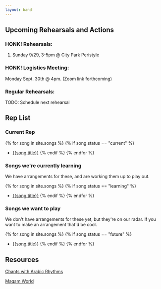 ```yaml
---
layout: band
---
```

## Upcoming Rehearsals and Actions

### HONK! Rehearsals:
1. Sunday 9/29, 3-5pm @ City Park Peristyle

### HONK! Logistics Meeting:
Monday Sept. 30th @ 4pm. (Zoom link forthcoming)

### Regular Rehearsals:
TODO: Schedule next rehearsal

## Rep List
### Current Rep

{% for song in site.songs %}
{% if song.status == "current" %}
- [{{song.title}}]({{song.url}})
{% endif %}
{% endfor %}

### Songs we're currently learning
We have arrangements for these, and are working them up to play out.

{% for song in site.songs %}
{% if song.status == "learning" %}
- [{{song.title}}]({{song.url}})
{% endif %}
{% endfor %}

### Songs we want to play
We don't have arrangements for these yet, but they're on our radar.
If you want to make an arrangement that'd be cool.

{% for song in site.songs %}
{% if song.status == "future" %}
- [{{song.title}}]({{song.url}})
{% endif %}
{% endfor %}

## Resources

[Chants with Arabic Rhythms](/chants_and_rhythms.html)

[Maqam World](https://maqamworld.com/)
